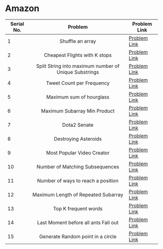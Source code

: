 # Amazon

| Serial No. | Problem | Problem Link | 
| ---------- |:-------:| ------------ | 
| 1 | Shuffle an array | [Problem Link](https://leetcode.com/problems/shuffle-an-array/) | 
| 2 | Cheapest Flights with K stops | [Problem Link](https://leetcode.com/problems/cheapest-flights-within-k-stops/) | 
| 3 | Split String into maximum number of Unique Substrings | [Problem Link](https://leetcode.com/problems/split-a-string-into-the-max-number-of-unique-substrings/) | 
| 4 | Tweet Count per Frequency | [Problem Link](https://leetcode.com/problems/tweet-counts-per-frequency/) | 
| 5 | Maximum sum of hourglass | [Problem Link](https://leetcode.com/problems/maximum-sum-of-an-hourglass/) | 
| 6 | Maximum Subarray Min Product | [Problem Link](https://leetcode.com/problems/maximum-subarray-min-product/) | 
| 7 | Dota2 Senate | [Problem Link](https://leetcode.com/problems/dota2-senate/) | 
| 8 | Destroying Asteroids | [Problem Link](https://leetcode.com/problems/destroying-asteroids/) | 
| 9 | Most Popular Video Creator | [Problem Link](https://leetcode.com/problems/most-popular-video-creator/) | 
| 10 | Number of Matching Subsequences | [Problem Link](https://leetcode.com/problems/number-of-matching-subsequences/) | 
| 11 | Number of ways to reach a position | [Problem Link](https://leetcode.com/problems/number-of-ways-to-reach-a-position-after-exactly-k-steps/) | 
| 12 | Maximum Length of Repeated Subarray | [Problem Link](https://leetcode.com/problems/maximum-length-of-repeated-subarray/) | 
| 13 | Top K frequent words | [Problem Link](https://leetcode.com/problems/top-k-frequent-words/) | 
| 14 | Last Moment before all ants Fall out | [Problem Link](https://leetcode.com/problems/last-moment-before-all-ants-fall-out-of-a-plank/) | 
| 15 | Generate Random point in a circle | [Problem Link](https://leetcode.com/problems/generate-random-point-in-a-circle/) | 
